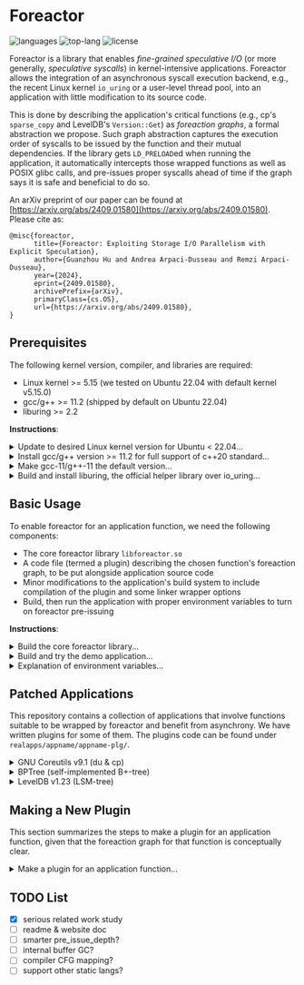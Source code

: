 # Foreactor

![languages](https://img.shields.io/github/languages/count/josehu07/foreactor)
![top-lang](https://img.shields.io/github/languages/top/josehu07/foreactor)
![license](https://img.shields.io/github/license/josehu07/foreactor)

Foreactor is a library that enables *fine-grained speculative I/O* (or more generally, *speculative syscalls*) in kernel-intensive applications. Foreactor allows the integration of an asynchronous syscall execution backend, e.g., the recent Linux kernel `io_uring` or a user-level thread pool, into an application with little modification to its source code.

This is done by describing the application's critical functions (e.g., cp's `sparse_copy` and LevelDB's `Version::Get`) as *foreaction graphs*, a formal abstraction we propose. Such graph abstraction captures the execution order of syscalls to be issued by the function and their mutual dependencies. If the library gets `LD_PRELOAD`ed when running the application, it automatically intercepts those wrapped functions as well as POSIX glibc calls, and pre-issues proper syscalls ahead of time if the graph says it is safe and beneficial to do so.

An arXiv preprint of our paper can be found at [https://arxiv.org/abs/2409.01580](https://arxiv.org/abs/2409.01580). Please cite as:

```text
@misc{foreactor,
      title={Foreactor: Exploiting Storage I/O Parallelism with Explicit Speculation},
      author={Guanzhou Hu and Andrea Arpaci-Dusseau and Remzi Arpaci-Dusseau},
      year={2024},
      eprint={2409.01580},
      archivePrefix={arXiv},
      primaryClass={cs.OS},
      url={https://arxiv.org/abs/2409.01580},
}
```

## Prerequisites

The following kernel version, compiler, and libraries are required:

- Linux kernel >= 5.15 (we tested on Ubuntu 22.04 with default kernel v5.15.0)
- gcc/g++ >= 11.2 (shipped by default on Ubuntu 22.04)
- liburing >= 2.2

**Instructions**:

<details>
<summary>Update to desired Linux kernel version for Ubuntu < 22.04...</summary>

```bash
wget https://raw.githubusercontent.com/pimlie/ubuntu-mainline-kernel.sh/master/ubuntu-mainline-kernel.sh
sudo chmod +x ubuntu-mainline-kernel.sh
./ubuntu-mainline-kernel.sh -r v5.15     # search for 5.15 versions available
sudo ./ubuntu-mainline-kernel.sh -i v5.15.0
sudo reboot
sudo apt --fix-broken install
```

</details>

<details>
<summary>Install gcc/g++ version >= 11.2 for full support of c++20 standard...</summary>

```bash
sudo apt update
sudo apt upgrade
sudo apt install build-essential gcc-11 g++-11 cpp-11 cmake
```

</details>

<details>
<summary>Make gcc-11/g++-11 the default version...</summary>

```bash
sudo update-alternatives --install /usr/bin/gcc gcc /usr/bin/gcc-11 100
sudo update-alternatives --install /usr/bin/g++ g++ /usr/bin/g++-11 100
sudo update-alternatives --install /usr/bin/gcov gcov /usr/bin/gcov-11 100
```

</details>

<details>
<summary>Build and install liburing, the official helper library over io_uring...</summary>

```bash
git clone https://github.com/axboe/liburing.git
cd liburing
make -j$(nproc)
sudo make install
cd ..
```

</details>

## Basic Usage

To enable foreactor for an application function, we need the following components:

- The core foreactor library `libforeactor.so`
- A code file (termed a plugin) describing the chosen function's foreaction graph, to be put alongside application source code
- Minor modifications to the application's build system to include compilation of the plugin and some linker wrapper options
- Build, then run the application with proper environment variables to turn on foreactor pre-issuing

**Instructions**:

<details>
<summary>Build the core foreactor library...</summary>

```bash
cd libforeactor
make -j$(nproc)
cd ..
```

</details>

<details>
<summary>Build and try the demo application...</summary>

```bash
cd demoapps/demo-cpp
make -j$(nproc)
mkdir /tmp/demo_dbdir
```

Run the `simple2` function without foreactor:

```bash
./demo --exper simple2 --dbdir /tmp/demo_dbdir --dump_result
```

Run the `simple2` function (whose graph ID is `1`) with foreactor with io_uring backend sqe_async mode, with syscall pre-issuing depth of 2:

```bash
LD_PRELOAD=/path/to/libforeactor/libforeactor.so USE_FOREACTOR=yes \
DEPTH_1=2 QUEUE_1=32 SQE_ASYNC_FLAG_1=yes \
./demo --exper simple2 --dbdir /tmp/demo_dbdir --dump_result
```

See `demo-cpp-src/hijackees.cpp` and `demo-cpp-plg/` for all the intercepted functions and their corresponding plugins.
</details>

<details>
<summary>Explanation of environment variables...</summary>

| Env variable | Note | Explanation |
| :-: | :-: | :- |
| `LD_PRELOAD` | Required | Absolute path to `libforeactor.so` |
| `USE_FOREACTOR` | Required | String `yes` means using foreactor, otherwise not |
| `DEPTH_{GRAPH_ID}` | Required | Non-negative number specifying how many syscalls should foreactor try to peek ahead of time; each graph has its separate depth configuration |
| `QUEUE_{GRAPH_ID}` | io_uring | If set, indicates using `io_uring` backend; io_uring queue-pair capacity (must be greater than depth) |
| `SQE_ASYNC_FLAG_{GRAPH_ID}` | io_uring | String `yes` means forcing multiple kernel io_wq threads (i.e., setting the `IOSQE_ASYNC` flag for each syscall handed off to io_uring), otherwise not |
| `UTHREADS_{GRAPH_ID}` | thread_pool | If set, indicates using user thread pool backend; number of worker threads of the thread pool |

An application can have multiple intercepted functions, each corresponding to a separate plugin file with its unique graph ID.
</details>

## Patched Applications

This repository contains a collection of applications that involve functions suitable to be wrapped by foreactor and benefit from asynchrony. We have written plugins for some of them. The plugins code can be found under `realapps/appname/appname-plg/`.

<details>
<summary>GNU Coreutils v9.1 (du & cp)</summary>

| Function | Note |
| :-: | :- |
| du `du_files` | Regular loop of `fstatat`s on files in a directory |
| cp `sparse_copy` | Regular loop of `read`-`write`s of 128KiB chunks |

Build:

```bash
cd realapps/coreutils
sudo apt install automake texinfo
make reconf
make
```

If built successfully, there will be `coreutils-src/src/cp` and `coreutils-src/src/du` binaries produced.

Prepare filesystem workload image (make sure that the parent workspace directory has > 40GB available space and the backing filesystem has sufficient amount of free inodes; may take ~5m):

```bash
python3 eval.py -m du-prepare -d /path/to/workspace/dir
python3 eval.py -m cp-prepare -d /path/to/workspace/dir
```

If finished successfully, produces the workload files at `/path/to/workspace/dir/du_*/` and `/path/to/workspace/dir/cp_*/`.

Benchmark all workloads (may take ~2h):

```bash
python3 eval.py -m du-bencher \
                -d /path/to/workspace/dir \
                -l /path/to/libforeactor.so \
                -r results
python3 eval.py -m cp-bencher \
                -d /path/to/workspace/dir \
                -l /path/to/libforeactor.so \
                -r results
```

If finished successfully, stores all benchmarking result logs under current path's `results/`.

Plot result figures:

```bash
pip3 install matplotlib
python3 eval.py -m du-plotter -r results
python3 eval.py -m cp-plotter -r results
```

If finished successfully, produces all plots under current path's `results/`.

Generate utilization report:

```bash
sudo apt install sysstat
python3 eval.py -m du-utilization \
                -d /path/to/workspace/dir \
                -l /path/to/libforeactor.so \
                -r results \
                --util_dev nvme0n1p4    # device (partition) name
python3 eval.py -m cp-utilization \
                -d /path/to/workspace/dir \
                -l /path/to/libforeactor.so \
                -r results \
                --util_dev nvme0n1p4    # device (partition) name
```

If finished successfully, produces utilization reports at current path's `results/*-util.log`.
</details>

<details>
<summary>BPTree (self-implemented B+-tree)</summary>

| Function | Note |
| :-: | :- |
| `BPTree::Scan` | Range query involving a sequence of leaf page `pread`s |
| `BPTree::Load` | Bulk-loading involving a sequence of leaf page `pwrite`s |

Build:

```bash
cd realapps/bptree
make -j$(nproc)
```

If built successfully, there will be a `bptcli` binary produced.

Prepare workload traces (may take ~1m):

```bash
python3 eval.py -m prepare -w workloads
```

If finished successfully, produces the workload traces under current path's `workloads/`.

Benchmark all workloads (may take ~5m):

```bash
python3 eval.py -m bencher \
                -d /path/to/workspace/dir \     # path to hold B+-tree backing files
                -l /path/to/libforeactor.so \
                -w workloads \
                -r results
```

If finished successfully, stores all benchmarking result logs under current path's `results/`.

Plot result figures:

```bash
pip3 install matplotlib
python3 eval.py -m plotter -r results
```

If finished successfully, produces all plots under current path's `results/`.
</details>

<details>
<summary>LevelDB v1.23 (LSM-tree)</summary>

| Function | Note |
| :-: | :- |
| `Version::Get` | Chained `pread`s with possible `open`s and early exits |

Build:

```bash
cd realapps/leveldb
make
```

If built successfully, there will be a `ycsbcli` binary produced at current path, which is the client driving LevelDB.

Clone YCSB source code (to any path):

```bash
sudo apt install default-jre maven
git clone https://github.com/brianfrankcooper/YCSB.git ycsb
# the building of YCSB will be taken care of in the preparation scripts
```

Prepare database image directories and workload traces (make sure that the parent workspace directory has > 20GB available space; may take ~1h30m; give `--skip_load` option to skip loading database images and just re-generating workload traces for easier debugging):

```bash
python3 eval.py -m prepare \
                -y /path/to/ycsb/dir \
                -d /path/to/workspace/dir \
                -t /path/to/workspace/dir/leveldb_tmpdir \
                -w workloads [--skip_load]
```

If finished successfully, produces the database images at `/path/to/workspace/dir/leveldb_*/` and the workload traces under current path's `workloads/`.

Benchmark all workloads (may take ~30h; give `--tiny_bench` option to run only the first few requests of each workload for easier debugging):

```bash
python3 eval.py -m bencher \
                -d /path/to/workspace/dir \
                -l /path/to/libforeactor.so \
                -w workloads \
                -r results [--tiny_bench]
```

If finished successfully, stores all benchmarking result logs under current path's `results/`.

Plot selected figures:

```bash
pip3 install matplotlib
python3 eval.py -m plotter -r results
```

If finished successfully, produces all plots under current path's `results/`.

The breakdown plot requires libforeactor to be compiled with timers on. To produce it, do the following after the above steps are done:

```bash
cd ../../libforeactor
make clean
make -j$(nproc) timer   # re-compile with timers
cd ../realapps/leveldb
python3 eval.py -m breakdown \
                -d /path/to/workspace/dir \
                -l /path/to/libforeactor.so \
                -w workloads \
                -r results
```

Generate utilization report:

```bash
sudo apt install sysstat
cd ../../libforeactor
make clean
make -j$(nproc)         # re-compile without timers
cd ../realapps/leveldb
python3 eval.py -m utilization \
                -d /path/to/workspace/dir \
                -l /path/to/libforeactor.so \
                -w workloads \
                -r results \
                --util_dev nvme0n1p4    # device (partition) name
```

If finished successfully, produces utilization reports at current path's `results/*-util.log`.
</details>

## Making a New Plugin

This section summarizes the steps to make a plugin for an application function, given that the foreaction graph for that function is conceptually clear.

<details>
<summary>Make a plugin for an application function...</summary>

1. Depending on the language of the application, if function names are mangled during linking (e.g. C++), we need to identify the mangled function name:

    ```bash
    objdump -t path/to/original/app/file.o | grep funcname_keyword
    ```

    For example, the mangled name may look like `_Z13exper_simple2Pv` for a C++ function named `exper_simple`. C functions usually follow ther original names.
2. Write a plugin file (using the application's source language), mimicking e.g. `demoapps/demo-cpp/demo-cpp-plg/simple2_wrap.cpp`.
    - Include foreactor library interfaces by `#include <foreactor.h>`.
    - Write the function interception wrapper `__wrap_funcname` and use `__real_funcname` to call the original function.
    - Build the foreaction graph structure using `foreactor_*` APIs.
    - Keep track of all the necessary states and write the correct `_arggen` and `_rcsave` stubs for each syscall node in the graph (this is probably the most app-specific and error-prone step).
    - Put the plugin file alongside application source files.
3. Modify the application's build system to:
    - Add compilation of the plugin file;
    - Add flags to link with the foreactor library `-I/path/to/libforeactor/include -L/path/to/libforeactor -lforeactor -Wl,-rpath=/path/to/libforeactor`;
    - Use linker wrap trick in the final step of linking to intercept the chosen function `-Wl,--wrap=funcname`.
    - Note: this trick works only for function calls across object files and does not work for e.g. local static functions. Workarounds to be added...
4. Build the application. If goes successfully, calls to the chosen function will be intercepted by our wrapper function after linking. Run the application with proper environment variables to enable foreactor pre-issuing.

</details>

## TODO List

- [x] serious related work study
- [ ] readme & website doc
- [ ] smarter pre_issue_depth?
- [ ] internal buffer GC?
- [ ] compiler CFG mapping?
- [ ] support other static langs?
